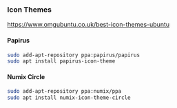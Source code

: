 ### Icon Themes
https://www.omgubuntu.co.uk/best-icon-themes-ubuntu

#### Papirus
```sh
sudo add-apt-repository ppa:papirus/papirus
sudo apt install papirus-icon-theme
```

#### Numix Circle
```sh
sudo add-apt-repository ppa:numix/ppa
sudo apt install numix-icon-theme-circle
```


